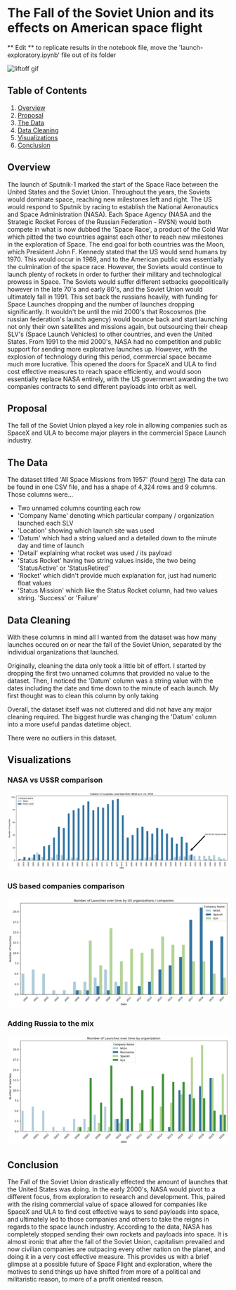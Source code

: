 # The Fall of the Soviet Union and its effects on American space flight

 ** Edit ** to replicate results in the notebook file, move the 'launch-exploratory.ipynb' file out of its folder

 ![liftoff gif](https://64.media.tumblr.com/902ce0b02e2b5e8493b5ebad69b00a2c/tumblr_ng0t8eqPcY1rnq3cto1_500.gif)

## Table of Contents

1. [Overview](#overview)
2. [Proposal](#proposal)
3. [The Data](#the-data)
4. [Data Cleaning](#data-cleaning)
5. [Visualizations](#visualizations)
6. [Conclusion](#conclusion)


## Overview

The launch of Sputnik-1 marked the start of the Space Race between the United States and the Soviet Union. Throughout the years, the Soviets would dominate space, reaching new milestones left and right. The US would respond to Sputnik by racing to establish the National Aeronautics and Space Administration (NASA). Each Space Agency (NASA and the Strategic Rocket Forces of the Russian Federation - RVSN) would both compete in what is now dubbed the 'Space Race', a product of the Cold War which pitted the two countries against each other to reach new milestones in the exploration of Space. The end goal for both countries was the Moon, which President John F. Kennedy stated that the US would send humans by 1970. This would occur in 1969, and to the American public was essentially the culmination of the space race. However, the Soviets would continue to launch plenty of rockets in order to further their military and technological prowess in Space. The Soviets would suffer different setbacks geopolitically however in the late 70's and early 80's, and the Soviet Union would ultimately fall in 1991. This set back the russians heavily, with funding for Space Launches dropping and the number of launches dropping significantly. It wouldn't be until the mid 2000's that Roscosmos (the russian federation's launch agency) would bounce back and start launching not only their own satellites and missions again, but outsourcing their cheap SLV's (Space Launch Vehicles) to other countries, and even the United States. From 1991 to the mid 2000's, NASA had no competition and public support for sending more explorative launches up. However, with the explosion of technology during this period, commercial space became much more lucrative. This opened the doors for SpaceX and ULA to find cost effective measures to reach space efficiently, and would soon essentially replace NASA entirely, with the US government awarding the two companies contracts to send different payloads into orbit as well.



## Proposal

The fall of the Soviet Union played a key role in allowing companies such as SpaceX and ULA to become major players in the commercial Space Launch industry. 



## The Data

The dataset titled 'All Space Missions from 1957' (found [here](https://www.kaggle.com/datasets/agirlcoding/all-space-missions-from-1957?resource=download)) The data can be found in one CSV file, and has a shape of 4,324 rows and 9 columns. Those columns were... 

- Two unnamed columns counting each row
- 'Company Name' denoting which particular company / organization launched each SLV
- 'Location' showing which launch site was used
- 'Datum' which had a string valued and a detailed down to the minute day and time of launch
- 'Detail' explaining what rocket was used / its payload
- 'Status Rocket' having two string values inside, the two being 'StatusActive' or 'StatusRetired'
- 'Rocket' which didn't provide much explanation for, just had numeric float values
- 'Status Mission' which like the Status Rocket column, had two values string. 'Success' or 'Failure'




## Data Cleaning

With these columns in mind all I wanted from the dataset was how many launches occured on or near the fall of the Soviet Union, separated by the individual organizations that launched. 

Originally, cleaning the data only took a little bit of effort. I started by dropping the first two unnamed columns that provided no value to the dataset. Then, I noticed the 'Datum' column was a string value with the dates including the date and time down to the minute of each launch. My first thought was to clean this column by only taking 

Overall, the dataset itself was not cluttered and did not have any major cleaning required. The biggest hurdle was changing the 'Datum' column into a more useful pandas datetime object. 

There were no outliers in this dataset.



## Visualizations

### NASA vs USSR comparison

![NASA USSR comparison](images/nasa-ussr-comparison.png)

### US based companies comparison

![NASA USSR comparison](images/nasa-spacex-ula-2000-and-onward.png)

### Adding Russia to the mix

![NASA USSR comparison](images/russia-comparison.png)

## Conclusion

The Fall of the Soviet Union drastically effected the amount of launches that the United States was doing. In the early 2000's, NASA would pivot to a different focus, from exploration to research and development. This, paired with the rising commercial value of space allowed for companies like SpaceX and ULA to find cost effective ways to send payloads into space, and ultimately led to those companies and others to take the reigns in regards to the space launch industry. According to the data, NASA has completely stopped sending their own rockets and payloads into space. It is almost ironic that after the fall of the Soviet Union, capitalism prevailed and now civilian companies are outpacing every other nation on the planet, and doing it in a very cost effective measure. This provides us with a brief glimpse at a possible future of Space Flight and exploration, where the motives to send things up have shifted from more of a political and militaristic reason, to more of a profit oriented reason. 